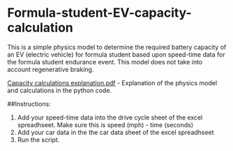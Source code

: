 # Formula-student-EV-capacity-calculation
This is a simple physics model to determine the required battery capacity of an EV (electric vehicle) for formula student based upon speed-time data for the formula student endurance event. This model does not take into account regenerative braking. 

[Capacity calculations explanation.pdf](https://github.com/chris-cooper3/Formula-student-EV-capacity-calculation/files/7171135/Capacity.calculations.explanation.pdf) - Explanation of the physics model and calculations in the python code.

##Instructions:
1. Add your speed-time data into the drive cycle sheet of the excel spreadhseet. Make sure this is speed (mph) - time (seconds)
2. Add your car data in the the car data sheet of the excel spreadhseet
3. Run the script.


